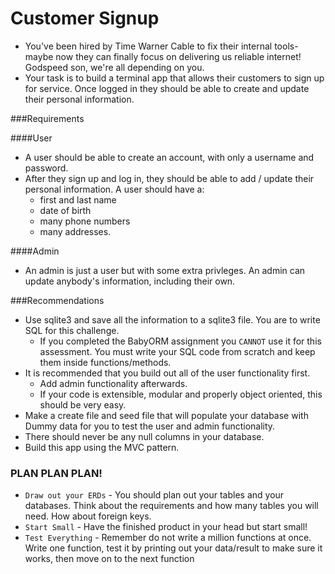 Customer Signup
===============

* You've been hired by Time Warner Cable to fix their internal tools- maybe now they can finally focus on delivering us reliable internet! Godspeed son, we're all depending on you.
* Your task is to build a terminal app that allows their customers to sign up for service. Once logged in they should be able to create and update their personal information.

###Requirements

####User

* A user should be able to create an account, with only a username and password.
* After they sign up and log in, they should be able to add / update their personal information. A user should have a:
	* first and last name
	* date of birth
	* many phone numbers
	* many addresses.

####Admin

* An admin is just a user but with some extra privleges. An admin can update anybody's information, including their own. 

###Recommendations

* Use sqlite3 and save all the information to a sqlite3 file. You are to write SQL for this challenge. 
	* If you completed the BabyORM assignment you `CANNOT` use it for this assessment. You must write your SQL code from scratch and keep them inside functions/methods.
* It is recommended that you build out all of the user functionality first. 
	* Add admin functionality afterwards. 
	* If your code is extensible, modular and properly object oriented, this should be very easy.
* Make a create file and seed file that will populate your database with Dummy data for you to test the user and admin functionality.
* There should never be any null columns in your database.
* Build this app using the MVC pattern.

### PLAN PLAN PLAN!

* `Draw out your ERDs` - You should plan out your tables and your databases. Think about the requirements and how many tables you will need. How about foreign keys.
* `Start Small` - Have the finished product in your head but start small! 
* `Test Everything` - Remember do not write a million functions at once. Write one function, test it by printing out your data/result to make sure it works, then move on to the next function 
